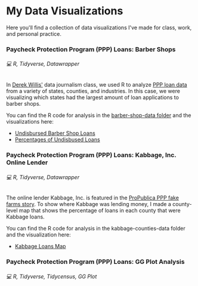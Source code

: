 # My Data Visualizations
Here you'll find a collection of data visualizations I've made for class, work, and personal practice.

### Paycheck Protection Program (PPP) Loans: Barber Shops
###### :computer: R, Tidyverse, Datawrapper

In [Derek Willis'](https://merrill.umd.edu/directory/derek-willis) data journalism class, we used R to analyze [PPP loan data](https://www.sba.gov/funding-programs/loans/covid-19-relief-options/paycheck-protection-program/ppp-data) from a variety of states, counties, and industries. In this case, we were visualizing which states had the largest amount of loan applications to barber shops. 

You can find the R code for analysis in the [barber-shop-data folder](https://github.com/jennacohen/data-viz/tree/main/barber-shop-data) and the visualizations here:

- [Undisbursed Barber Shop Loans](https://datawrapper.dwcdn.net/dyiuf/1/)
- [Percentages of Undisbused Loans](https://datawrapper.dwcdn.net/ktM8h/1/)

### Paycheck Protection Program (PPP) Loans: Kabbage, Inc. Online Lender
###### :computer: R, Tidyverse, Datawrapper

The online lender Kabbage, Inc. is featured in the [ProPublica PPP fake farms story](https://www.propublica.org/article/ppp-farms). To show where Kabbage was lending money, I made a county-level map that shows the percentage of loans in each county that were Kabbage loans.

You can find the R code for analysis in the kabbage-counties-data folder and the visualization here:

- [Kabbage Loans Map](https://datawrapper.dwcdn.net/JM1yu/1/)

### Paycheck Protection Program (PPP) Loans: GG Plot Analysis
###### :computer: R, Tidyverse, Tidycensus, GG Plot
